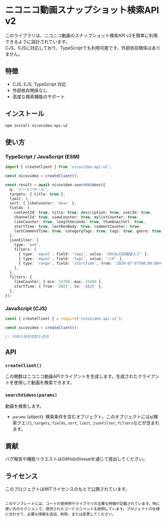 # ニコニコ動画スナップショット検索API v2

このライブラリは、ニコニコ動画のスナップショット検索API v2を簡単に利用できるように設計されています。  
CJS、EJSに対応しており、TypeScriptでも利用可能です。外部依存関係はありません。

## 特徴

- CJS, EJS, TypeScript 対応
- 外部依存関係なし
- 高度な検索機能のサポート

## インストール

```bash
npm install nicovideo-api-v2
```

## 使い方

### TypeScript / JavaScript (ESM)

```typescript
import { createClient } from 'nicovideo-api-v2';

const nicovideo = createClient();

const result = await nicovideo.searchVideos({
  q: 'ドーナツホール',
  targets: { title: true },
  limit: 3,
  sort: { likeCounter: 'desc' },
  fields: {
    contentId: true, title: true, description: true, userId: true,
    channelId: true, viewCounter: true, mylistCounter: true,
    likeCounter: true, lengthSeconds: true, thumbnailUrl: true,
    startTime: true, lastResBody: true, commentCounter: true,
    lastCommentTime: true, categoryTags: true, tags: true, genre: true,
  },
  jsonFilter: {
    type: 'and',
    filters: [
      { type: 'equal', field: 'tags', value: 'VOCALOID殿堂入り' },
      { type: 'equal', field: 'tags', value: 'ハチ' },
      { type: 'range', field: 'startTime', from: '2020-07-07T00:00:00+09:00', to: '2024-10-01T00:00:00+09:00', include_lower: true },
    ],
  },
  filters: {
    likeCounter: { min: 24700, max: 25000 },
    startTime: { from: '2021', to: '2025' },
  },
});

```

### JavaScript (CJS)

```javascript
const { createClient } = require('nicovideo-api-v2');

const nicovideo = createClient();

// 同様の検索関数を使用
```

## API

### `createClient()`

この関数はニコニコ動画APIクライアントを生成します。生成されたクライアントを使用して動画を検索できます。

### `searchVideos(params)`

動画を検索します。

- `params` (object): 検索条件を含むオブジェクト。このオブジェクトには`q`(検索クエリ), `targets`, `fields`, `sort`, `limit`, `jsonFilter`, `filters`などが含まれます。

## 貢献

バグ報告や機能リクエストはGitHubのissueを通じて提出してください。

## ライセンス

このプロジェクトはMITライセンスのもとで公開されています。
```

このテンプレートには、コードの使用例やライブラリの主要な特徴が記載されています。特に使い方のセクションで、提供されたコードスニペットを説明しています。プロジェクトの仕様に合わせて、必要な情報を追加、削除、または変更してください。
